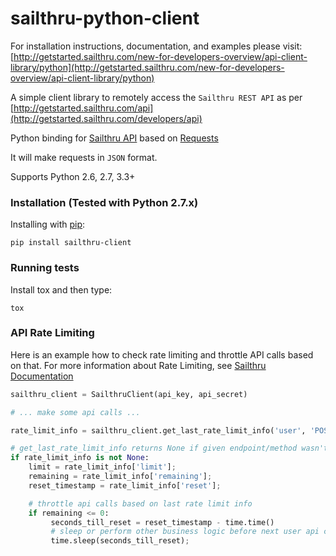 sailthru-python-client
======================


For installation instructions, documentation, and examples please visit:
[http://getstarted.sailthru.com/new-for-developers-overview/api-client-library/python](http://getstarted.sailthru.com/new-for-developers-overview/api-client-library/python)

A simple client library to remotely access the `Sailthru REST API` as per [http://getstarted.sailthru.com/api](http://getstarted.sailthru.com/developers/api)

Python binding for [Sailthru API](http://getstarted.sailthru.com/api) based on [Requests](http://docs.python-requests.org/en/latest/)

It will make requests in `JSON` format.

Supports Python 2.6, 2.7, 3.3+

### Installation (Tested with Python 2.7.x)

Installing with [pip](http://www.pip-installer.org/):

    pip install sailthru-client
    
### Running tests
Install tox and then type:

    tox

### API Rate Limiting

Here is an example how to check rate limiting and throttle API calls based on that. For more information about Rate Limiting, see [Sailthru Documentation](https://getstarted.sailthru.com/new-for-developers-overview/api/api-technical-details/#Rate_Limiting)


```python
sailthru_client = SailthruClient(api_key, api_secret)

# ... make some api calls ...

rate_limit_info = sailthru_client.get_last_rate_limit_info('user', 'POST')

# get_last_rate_limit_info returns None if given endpoint/method wasn't triggered previously
if rate_limit_info is not None:
    limit = rate_limit_info['limit'];
    remaining = rate_limit_info['remaining'];
    reset_timestamp = rate_limit_info['reset'];

    # throttle api calls based on last rate limit info
    if remaining <= 0:
         seconds_till_reset = reset_timestamp - time.time()
         # sleep or perform other business logic before next user api call
         time.sleep(seconds_till_reset);
```